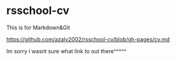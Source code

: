 # rsschool-cv
This is for Markdown&amp;Git

https://github.com/azaly2002/rsschool-cv/blob/gh-pages/cv.md

Im sorry i wasnt sure what link to out there^^^^^
